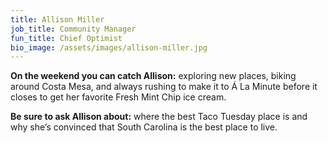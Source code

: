 ```yaml
---
title: Allison Miller
job_title: Community Manager
fun_title: Chief Optimist
bio_image: /assets/images/allison-miller.jpg
---
```


**On the weekend you can catch Allison:** exploring new places, biking around Costa Mesa, and always rushing to make it to Á La Minute before it closes to get her favorite Fresh Mint Chip ice cream.

**Be sure to ask Allison about:** where the best Taco Tuesday place is and why she’s convinced that South Carolina is the best place to live.
